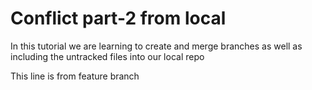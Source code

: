 # Conflict part-2 from local

In this tutorial we are learning to create and merge branches as well as including the untracked files into our local repo

This line is from feature branch